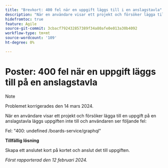 ```yaml
---
title: "Brevkort: 400 fel när en uppgift läggs till i en anslagstavla"
description: "När en användare visar ett projekt och försöker lägga till en uppgift i en styrelse läggs uppgiften inte till och användaren ser ett fel. Det finns en lösning."
hidefromtoc: true
feature: Agile
source-git-commit: 3cbacf792432857389f34a80afe0e013a30b4092
workflow-type: tm+mt
source-wordcount: '109'
ht-degree: 0%

---
```



# Poster: 400 fel när en uppgift läggs till på en anslagstavla

>[!NOTE]
>
>Problemet korrigerades den 14 mars 2024.

När en användare visar ett projekt och försöker lägga till en uppgift på en anslagstavla läggs uppgiften inte till och användaren ser följande fel:

Fel: &quot;400: undefined /boards-service/graphql&quot;

**Tillfällig lösning**

Skapa ett anslutet kort på kortet och anslut det till uppgiften.

_Först rapporterad den 12 februari 2024._
